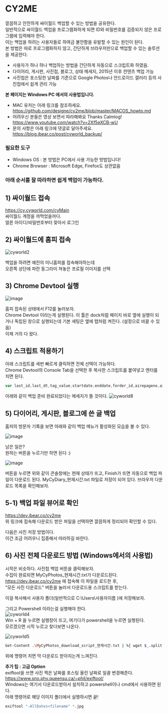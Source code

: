 # CY2ME
 깔끔하고 안전하게 싸이월드 백업할 수 있는 방법을 공유한다.  
 일반적으로 싸이월드 백업을 프로그램화하게 되면 ID와 비밀번호를 검증되지 않은 프로그램에 입력해야 한다.  
 이는 백업을 하려는 사용자들로 하여금 불안함을 유발할 수 있는 원인이 된다.  
 본 방법은 따로 프로그램화하지 않고, 간단하게 브라우저만으로 백업할 수 있는 솔루션을 제공한다.  
 
 * 사용자가 하나 하나 백업하는 방법을 간단하게 자동으로 스크립트화 하였음.
 * 다이어리, 게시판, 사진첩, 블로그, 상태 메세지, 2015년 이후 컨텐츠 백업 가능
 * 사진첩은 포스팅한 날짜를 기준으로 Google Photos나 안드로이드 갤러리 등의 사진첩에서 쉽게 관리 가능

**본 페이지는 Windows PC 에서의 사용법입니다.**
 * MAC 유저는 아래 링크를 참조하세요.  
 https://github.com/designe/cy2me/blob/master/MACOS_howto.md
 * 어려우신 분들은 영상 보면서 따라해봐요 Thanks Calmlog!  
 https://www.youtube.com/watch?v=2Xf5eXCB-wU
 * 문의 사항은 아래 링크에 댓글로 달아주세요.  
 https://blog.jbear.co/post/cyworld_backup/

 ### 필요한 도구
 - Windows OS : 본 방법은 PC에서 사용 가능한 방법입니다!
 - Chrome Browser : Microsoft Edge, Firefox도 상관없음
 
### 아래 순서를 잘 따라하면 쉽게 백업이 가능하다.


## 1) 싸이월드 접속
 https://cy.cyworld.com/cyMain  
 싸이월드 계정을 까먹었을꺼다.  
 얼른 아이디/비밀번호부터 찾아서 로그인  
 

## 2) 싸이월드에 홈피 접속
![cyworld2](https://github.com/designe/cy2me/blob/master/assets/cy2.PNG?raw=true)
  
 백업을 하려면 예전의 미니홈피를 접속해야하는데  
 오른쪽 상단에 파란 동그라미 쳐놓은 프로필 이미지를 선택


## 3) Chrome Devtool 실행
![image](https://user-images.githubusercontent.com/1748714/71323798-9ce74100-251a-11ea-9bf7-afb6e926d6f3.png)

 홈피 접속된 상태에서 F12를 눌러보자.  
 Chrome Devtool 이라는게 실행된다. 이 툴은 dock처럼 페이지 바로 옆에 실행이 되거나 독립된 창으로 실행되는데 기본 세팅은 옆에 탭처럼 켜진다. (설정으로 바꿀 수 있음)  
 이제 거의 다 왔다.


## 4) 스크립트 적용하기
아래 스크립트를 세번 빠르게 클릭하면 전체 선택이 가능하다.  
Chrome Devtool의 Console Tab을 선택한 후 복사한 스크립트를 붙여넣고 엔터를 치면 된다.
```js
var last_id,last_dt,tag_value,startdate,enddate,forder_id,airepageno,airecase,airelastdate,html="",type="more",search="",allPosts=[],postIdx=0,activateReply=!0;function getBase64Image(s){var t=document.createElement("canvas");return t.width=s.width,t.height=s.height,t.getContext("2d").drawImage(s,0,0),t.toDataURL("image/jpg").replace(/^data:image\/(png|jpg);base64,/,"")}function printImageList(){for(var s="",t=0,a=0;a<allPosts.length;a++)"2"==allPosts[a].type&&(t++,s+="http://nthumb.cyworld.com/thumb?v=0&width=810&url="+allPosts[a].image+" "+allPosts[a].date.replace(/\./gi,"")+"_"+allPosts[a].time.replace(/\:/gi,"")+"00."+t+"."+allPosts[a].image.split(".").pop()+" "+allPosts[a].date.replace(/\./gi,":")+" "+allPosts[a].time+"\n");return s}function saveAs(s,t){var a=document.createElement("a"),e=URL.createObjectURL(t);a.href=e,a.download=s,document.body.appendChild(a),a.click(),setTimeout((function(){document.body.removeChild(a),window.URL.revokeObjectURL(e)}),0)}function collectDiaries(s=!0){activateReply=s,console.log("Start diary backup :)"),$("#diary-backup-status .backup-message").css("display","none"),$("#diary-backup-status .lds-hourglass").css("display","inline-block"),setTimeout((function(){readAllCyPosts("M");var s=new Blob([JSON.stringify(allPosts,null,1)],{type:"text/plain;charset=utf-8"});saveAs("MyCyDiary_"+Date().replace(/\ /gi,"_").split("_GMT")[0]+".txt",s),$("#diary-backup-status .lds-hourglass").css("display","none"),$("#diary-backup-status .backup-message").css("display","inline-block")}),300)}function collectBoards(s=!0){activateReply=s,console.log("Start board backup :)"),$("#board-backup-status .backup-message").css("display","none"),$("#board-backup-status .lds-hourglass").css("display","inline-block"),setTimeout((function(){readAllCyPosts("1");var s=new Blob([JSON.stringify(allPosts,null,1)],{type:"text/plain;charset=utf-8"});saveAs("MyCyBoards_"+Date().replace(/\ /gi,"_").split("_GMT")[0]+".txt",s),$("#board-backup-status .lds-hourglass").css("display","none"),$("#board-backup-status .backup-message").css("display","inline-block")}),300)}function collectBlogs(s=!0){activateReply=s,console.log("Start blog backup :)"),$("#blog-backup-status .backup-message").css("display","none"),$("#blog-backup-status .lds-hourglass").css("display","inline-block"),setTimeout((function(){readAllCyPosts("B");var s=new Blob([JSON.stringify(allPosts,null,1)],{type:"text/plain;charset=utf-8"});saveAs("MyCyBlogs_"+Date().replace(/\ /gi,"_").split("_GMT")[0]+".txt",s),$("#blog-backup-status .lds-hourglass").css("display","none"),$("#blog-backup-status .backup-message").css("display","inline-block")}),300)}function collect2015(s=!0){activateReply=s,console.log("Start new content backup :)"),$("#newcontent-backup-status .backup-message").css("display","none"),$("#newcontent-backup-status .lds-hourglass").css("display","inline-block"),setTimeout((function(){readAllCyPosts("P");var s=new Blob([JSON.stringify(allPosts,null,1)],{type:"text/plain;charset=utf-8"});saveAs("MyCyNewContents_"+Date().replace(/\ /gi,"_").split("_GMT")[0]+".txt",s),$("#newcontent-backup-status .lds-hourglass").css("display","none"),$("#newcontent-backup-status .backup-message").css("display","inline-block")}),300)}function collectStatus(s=!0){activateReply=s,console.log("Start status backup :)"),$("#status-backup-status .backup-message").css("display","none"),$("#status-backup-status .lds-hourglass").css("display","inline-block"),setTimeout((function(){readAllCyPosts("T");var s=new Blob([JSON.stringify(allPosts,null,1)],{type:"text/plain;charset=utf-8"});saveAs("MyCyStatus_"+Date().replace(/\ /gi,"_").split("_GMT")[0]+".txt",s),$("#status-backup-status .lds-hourglass").css("display","none"),$("#status-backup-status .backup-message").css("display","inline-block")}),300)}function collectPhotos(s=!0){activateReply=s,console.log("Start photo backup :)"),$("#photo-backup-status .backup-message").css("display","none"),$("#photo-backup-status .lds-hourglass").css("display","inline-block"),setTimeout((function(){readAllCyPosts("2");var s=new Blob([JSON.stringify(allPosts,null,1)],{type:"text/plain;charset=utf-8"});saveAs("MyCyPhotos_"+Date().replace(/\ /gi,"_").split("_GMT")[0]+".txt",s),$("#photo-backup-status .lds-hourglass").css("display","none"),$("#photo-backup-status .backup-message").css("display","inline-block")}),300)}function readAllCyPosts(s){allPosts=[],postIdx=0,last_dt=null;var t=readCyPost(30,s);if(postIdx=t,t>30){postIdx=30;do{readCyPost(t-postIdx,s),postIdx+=30}while(t-postIdx>0);console.log("Finish")}}function readCyPost(s,t){var a=0;return $.ajax({url:"/home/"+homeTid+"/posts",data:{startdate:startdate,enddate:enddate,folderid:"",tagname:tag_value,lastid:last_id,lastdate:last_dt,listsize:s,homeId:homeTid,airepageno:airepageno,airecase:airecase,airelastdate:airelastdate,searchType:srchType,search:search},cache:!1,dataType:"json",async:!1,success:function(s){last_dt=s.lastdate,a=s.totalCount;var e=postIdx;s.postList.length>0?s.postList.some((function(s,l){if(t&&s.serviceType!=t)return!1;var i={type:s.serviceType,writer:s.writer,viewCount:s.viewCount};switch(i.type){case"2":i.image=s.summaryModel.image,$("#photo-backup-status");break;case"1":$("#board-backup-status");break;case"P":$("#newcontent-backup-status");break;case"T":$("#status-backup-status");break;case"M":$("#diary-backup-status");break;case"B":$("#blog-backup-status");break;case"7":return t?allPosts[e+l]=i:allPosts.push(i),!1}try{$.ajax({url:"/home/"+homeTid+"/post/"+s.identity+"/layer",cache:!1,async:!1,dataType:"html",data:{},success:function(t,a,e){var l=$("<output>").append($.parseHTML(t));if(void 0===$(".textData",l)[0])return!1;"M"!=i.type&&(i.title=$("#cyco-post-title",l)[0].innerText.trim());for(var o="",n=$("section .cyco-imagelet figure img",l),c=0;c<n.length;c++)o+="<img src ='http://nthumb.cyworld.com/thumb?v=0&width=810&url="+decodeURIComponent(n[c].getAttribute("srctext"))+"'/>";var p=$(".textData",l);for(c=0;c<p.length;c++)o+=p[c].innerHTML.trim();(i.content=o,i.date=$(".view1",l)[0].innerText.trim().split(" ")[0].split("\t").pop(),i.time=$(".view1",l)[0].innerText.trim().split(" ")[1],activateReply)?0!=s.commentCount?$.ajax({url:"/home/"+homeTid+"/post/"+s.identity+"/comment",dataType:"json",async:!1,data:{},success:function(s,t,a){for(comment_idx in i.comments=[],s.commentList){var e=s.commentList[comment_idx].contentModel[0];e.name=s.commentList[comment_idx].writer.name,i.comments.push(e)}allPosts.push(i)}}):allPosts.push(i):allPosts.push(i)}})}catch(s){console.error(s)}var o=(e+l)/a*100;console.log("Collecting | "+s.identity+" | "+o.toFixed(2)+"% ["+(e+l)+" / "+a+"] ")})):a=0}}),a}function initializeCy2me(){$('<style>\n.lds-hourglass { display: none;  position: relative;  width: 22px;  height: 22px; }\n .lds-hourglass:after {  content: " ";  display: block;  border-radius: 50%;  width: 0;  height: 0;  margin:6px;  box-sizing: border-box;  border: 10px solid #bbb;  border-color: #bbb transparent #bbb transparent;  animation: lds-hourglass 1.2s infinite;}\n @keyframes lds-hourglass {  0% {    transform: rotate(0);    animation-timing-function: cubic-bezier(0.55, 0.055, 0.675, 0.19);  }  50% {    transform: rotate(900deg); animation-timing-function: cubic-bezier(0.215, 0.61, 0.355, 1);  }  100% {    transform: rotate(1800deg);  }}\n.backup-btn { cursor:pointer; font-size:13px; line-height:25px; color:#777; }\n.backup-status { display:inline-block; font-weight:normal; color:#fe8536;} \n.backup-message { display:inline-block; padding-left:5px; display:none;} \n</style>').appendTo(document.head),$(".profile dfn:first").html("");var s=$("<span class='backup-btn'>").text("다이어리 백업").click(collectDiaries),t=$("<div id='diary-backup-status' class='backup-status'> <div class='lds-hourglass'></div><div class='backup-message'>done</div></span>"),a=$("<span class='backup-btn'>").text("게시판 백업").click(collectBoards),e=$("<div id='board-backup-status' class='backup-status'><div class='lds-hourglass'></div><div class='backup-message'>done</div></span>"),l=$("<span class='backup-btn'>").text("블로그 백업").click(collectBlogs),i=$("<div id='blog-backup-status' class='backup-status'><div class='lds-hourglass'></div><div class='backup-message'>done</div></span>"),o=$("<span class='backup-btn'>").text("사진첩 백업").click(collectPhotos),n=$("<div id='photo-backup-status' class='backup-status'><div class='lds-hourglass'></div><div class='backup-message'>done</div></span>"),c=$("<span class='backup-btn'>").text("2015 이후 백업").click(collect2015),p=$("<div id='newcontent-backup-status' class='backup-status'><div class='lds-hourglass'></div><div class='backup-message'>done</div></span>"),r=$("<span class='backup-btn'>").text("상태 메세지 백업").click(collectStatus),d=$("<div id='status-backup-status' class='backup-status'><div class='lds-hourglass'></div><div class='backup-message'>done</div></span>");$(".profile dfn:first").append(s),$(".profile dfn:first").append(t),$(".profile dfn:first").append($("<em>")),$(".profile dfn:first").append(a),$(".profile dfn:first").append(e),$(".profile dfn:first").append($("<em>")),$(".profile dfn:first").append(l),$(".profile dfn:first").append(i),$(".profile dfn:first").append($("<br>")),$(".profile dfn:first").append(o),$(".profile dfn:first").append(n),$(".profile dfn:first").append($("<em>")),$(".profile dfn:first").append(c),$(".profile dfn:first").append(p),$(".profile dfn:first").append($("<em>")),$(".profile dfn:first").append(r),$(".profile dfn:first").append(d)}"more"==type?(last_id=$(".hiddenId:last").data("id"),last_dt="",airepageno=$("#airepageno").val(),airecase=$("#airecase").val(),airelastdate=$("#airelastdate").val(),srchType=$("#searchType").val(),tag_value=$("#tagname").val(),forder_id=$("#folderid").val()):home_idx=0,initializeCy2me(),console.log("CY2ME : Cyworld 백업 준비 완료 :)");
```

아래와 같이 백업 준비 완료되었다는 메세지가 뜰 것이다.
![cyworld8](https://github.com/designe/cy2me/blob/master/assets/cy8.png?raw=true)


## 5) 다이어리, 게시판, 블로그에 쓴 글 백업
홈피의 방문자 기록을 보면 아래와 같이 백업 메뉴가 활성화된 모습을 볼 수 있다.

![image](https://user-images.githubusercontent.com/1748714/71323608-6c9ea300-2518-11ea-9bfc-f3bcf518fdda.png)

남은 일은?  
원하는 버튼을 누르기만 하면 된다 :)

![image](https://user-images.githubusercontent.com/1748714/71323712-a45a1a80-2519-11ea-966c-a1abb6b75fd4.png)

버튼을 누르면 위와 같이 콘솔창에는 현재 상태가 뜨고, Finish가 뜨면 자동으로 백업 파일이 다운로드 된다.
MyCyDiary_현재시간.txt 파일로 저장이 되어 있다.  브라우저 다운로드 목록을 확인해보자.  


## 5-1) 백업 파일 뷰어로 확인
https://dev.jbear.co/cy2me  
위 링크에 접속해 다운로드 받은 파일을 선택하면 깔끔하게 정리되어 확인할 수 있다.  

다음은 사진 저장 방법이다.  
이건 조금 어려우니 집중해서 따라하길 바란다.


## 6) 사진 전체 다운로드 방법 (Windows에서의 사용법)

시작은 비슷하다. 사진첩 백업 버튼을 클릭해보자.  
수집이 완료되면 MyCyPhotos_현재시간.txt가 다운로드된다.  
https://dev.jbear.co/cy2me 에 접속해 이 파일을 로드한 후,  
"모든 사진 다운로드" 버튼을 눌러서 다운로드용 스크립트를 받는다.  

이걸 복사해서 사용자 폴더(일반적으로 C:\Users\사용자이름 )에 저장해보자.  

그리고 Powershell 이라는걸 실행해야 한다.  
![cyworld4](https://github.com/designe/cy2me/blob/master/assets/cy4.PNG?raw=true)  
Win + R 을 누르면 실행창이 뜨고, 여기다가 powershell을 누르면 실행된다.  
모르겠으면 시작 누르고 찾다보면 나온다. 

![cyworld5](https://github.com/designe/cy2me/blob/master/assets/cy5.PNG?raw=true)
```bash
Get-Content .\MyCyPhotos_download_script_현재시간.txt | %{ wget $_.split(" ")[0] -OutFile $_.split(" ")[1];}
```

위에 명령어 치면 막 다운로드 받아지는게 느껴진다.

**추가 팁 : 고급 Option**  
exiftool을 쓰면 사진 찍은 날짜를 포스팅 올린 날짜로 일괄 변경해준다.  
https://www.sno.phy.queensu.ca/~phil/exiftool/  
Windows는 여기서 다운로드받아서 설치하고 powershell이나 cmd에서 사용하면 된다.  
아래 명령어로 해당 이미지 폴더에서 실행하시면 끝!  

```bash
exiftool "-AllDates<filename" *.jpg
```
